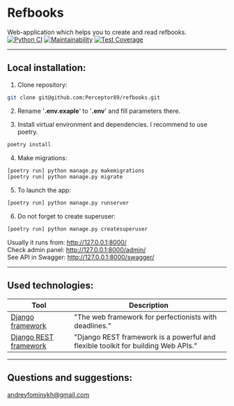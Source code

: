 # Refbooks
Web-application which helps you to create and read refbooks.  
[![Python CI](https://github.com/Perceptor89/refbooks/actions/workflows/pyci.yml/badge.svg)](https://github.com/Perceptor89/refbooks/actions/workflows/pyci.yml)
[![Maintainability](https://api.codeclimate.com/v1/badges/3b87494bf2d02ece8714/maintainability)](https://codeclimate.com/github/Perceptor89/refbooks/maintainability)
[![Test Coverage](https://api.codeclimate.com/v1/badges/3b87494bf2d02ece8714/test_coverage)](https://codeclimate.com/github/Perceptor89/refbooks/test_coverage)

---

## Local installation:
1. Clone repository:
```bash
git clone git@github.com:Perceptor89/refbooks.git
```

2.  Rename '**.env.exaple**' to '**.env**' and fill parameters there.

3. Install virtual environment and dependencies. I recommend to use poetry.

```bash
poetry install
```

4. Make migrations:

```bash
[poetry run] python manage.py makemigrations
[poetry run] python manage.py migrate
```

5. To launch the app:

```bash
[poetry run] python manage.py runserver
```
6. Do not forget to create superuser:

```bash
[poetry run] python manage.py createsuperuser
```

Usually it runs from: http://127.0.0.1:8000/  
Check admin panel: http://127.0.0.1:8000/admin/  
See API in Swagger: http://127.0.0.1:8000/swagger/

---
## Used technologies:

| Tool                                                                     | Description                                                                                                           |
|--------------------------------------------------------------------------|-----------------------------------------------------------------------------------------------------------------------|
| [Django framework](https://www.djangoproject.com/)                                 | "The web framework for perfectionists with deadlines."                                                   |
| [Django REST framework](https://www.django-rest-framework.org)                                     | "Django REST framework is a powerful and flexible toolkit for building Web APIs."                                                             |
---
## Questions and suggestions:
<andreyfominykh@gmail.com>